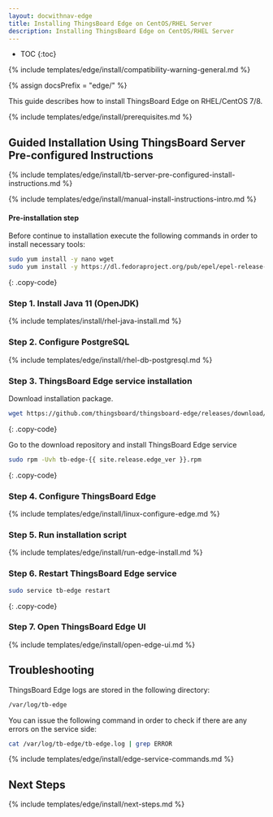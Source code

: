 ```yaml
---
layout: docwithnav-edge
title: Installing ThingsBoard Edge on CentOS/RHEL Server
description: Installing ThingsBoard Edge on CentOS/RHEL Server
---
```


* TOC
{:toc}

{% include templates/edge/install/compatibility-warning-general.md %}

{% assign docsPrefix = "edge/" %}

This guide describes how to install ThingsBoard Edge on RHEL/CentOS 7/8.

{% include templates/edge/install/prerequisites.md %}

## Guided Installation Using ThingsBoard Server Pre-configured Instructions

{% include templates/edge/install/tb-server-pre-configured-install-instructions.md %}

{% include templates/edge/install/manual-install-instructions-intro.md %}

#### Pre-installation step 
Before continue to installation execute the following commands in order to install necessary tools:

```bash
sudo yum install -y nano wget
sudo yum install -y https://dl.fedoraproject.org/pub/epel/epel-release-latest-7.noarch.rpm
```
{: .copy-code}

### Step 1. Install Java 11 (OpenJDK) 

{% include templates/install/rhel-java-install.md %}

### Step 2. Configure PostgreSQL

{% include templates/edge/install/rhel-db-postgresql.md %}

### Step 3. ThingsBoard Edge service installation

Download installation package.

```bash
wget https://github.com/thingsboard/thingsboard-edge/releases/download/{{ site.release.edge_tag }}/tb-edge-{{ site.release.edge_ver }}.rpm
```
{: .copy-code}

Go to the download repository and install ThingsBoard Edge service

```bash
sudo rpm -Uvh tb-edge-{{ site.release.edge_ver }}.rpm
```
{: .copy-code}


### Step 4. Configure ThingsBoard Edge

{% include templates/edge/install/linux-configure-edge.md %}

### Step 5. Run installation script

{% include templates/edge/install/run-edge-install.md %} 

### Step 6. Restart ThingsBoard Edge service

```bash
sudo service tb-edge restart
```
{: .copy-code}

### Step 7. Open ThingsBoard Edge UI

{% include templates/edge/install/open-edge-ui.md %} 

## Troubleshooting

ThingsBoard Edge logs are stored in the following directory:
 
```bash
/var/log/tb-edge
```

You can issue the following command in order to check if there are any errors on the service side:
 
```bash
cat /var/log/tb-edge/tb-edge.log | grep ERROR
```

{% include templates/edge/install/edge-service-commands.md %} 

## Next Steps

{% include templates/edge/install/next-steps.md %}